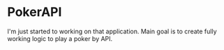 # PokerAPI

I'm just started to working on that application. Main goal is to create fully working logic to play a poker by API.
